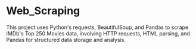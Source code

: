 # Web_Scraping
This project uses Python's requests, BeautifulSoup, and Pandas to scrape IMDb's Top 250 Movies data, involving HTTP requests, HTML parsing, and Pandas for structured data storage and analysis.
